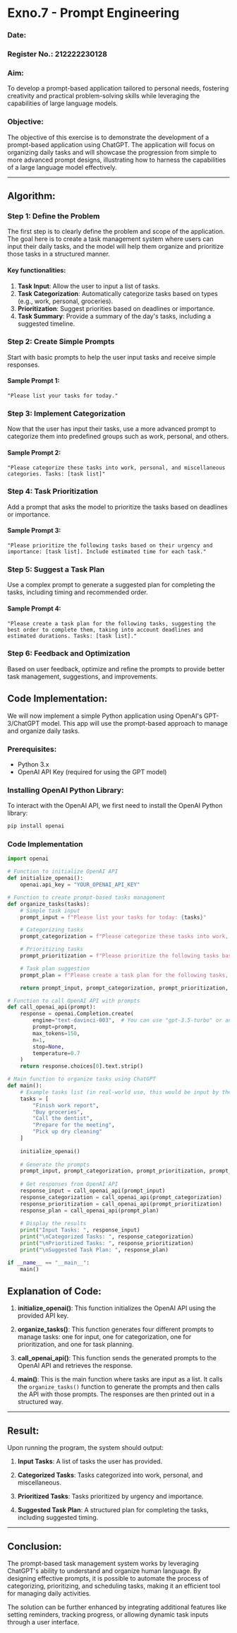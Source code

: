 # Exno.7 - Prompt Engineering

### Date:

### Register No.: 212222230128

### Aim:
To develop a prompt-based application tailored to personal needs, fostering creativity and practical problem-solving skills while leveraging the capabilities of large language models.

### Objective:
The objective of this exercise is to demonstrate the development of a prompt-based application using ChatGPT. The application will focus on organizing daily tasks and will showcase the progression from simple to more advanced prompt designs, illustrating how to harness the capabilities of a large language model effectively.

---

## Algorithm: 

### Step 1: Define the Problem
The first step is to clearly define the problem and scope of the application. The goal here is to create a task management system where users can input their daily tasks, and the model will help them organize and prioritize those tasks in a structured manner.

#### Key functionalities:
1. **Task Input**: Allow the user to input a list of tasks.
2. **Task Categorization**: Automatically categorize tasks based on types (e.g., work, personal, groceries).
3. **Prioritization**: Suggest priorities based on deadlines or importance.
4. **Task Summary**: Provide a summary of the day's tasks, including a suggested timeline.

### Step 2: Create Simple Prompts
Start with basic prompts to help the user input tasks and receive simple responses.

#### Sample Prompt 1:
```plaintext
"Please list your tasks for today."
```

### Step 3: Implement Categorization
Now that the user has input their tasks, use a more advanced prompt to categorize them into predefined groups such as work, personal, and others.

#### Sample Prompt 2:
```plaintext
"Please categorize these tasks into work, personal, and miscellaneous categories. Tasks: [task list]"
```

### Step 4: Task Prioritization
Add a prompt that asks the model to prioritize the tasks based on deadlines or importance.

#### Sample Prompt 3:
```plaintext
"Please prioritize the following tasks based on their urgency and importance: [task list]. Include estimated time for each task."
```

### Step 5: Suggest a Task Plan
Use a complex prompt to generate a suggested plan for completing the tasks, including timing and recommended order.

#### Sample Prompt 4:
```plaintext
"Please create a task plan for the following tasks, suggesting the best order to complete them, taking into account deadlines and estimated durations. Tasks: [task list]."
```

### Step 6: Feedback and Optimization
Based on user feedback, optimize and refine the prompts to provide better task management, suggestions, and improvements.


## Code Implementation:
We will now implement a simple Python application using OpenAI's GPT-3/ChatGPT model. This app will use the prompt-based approach to manage and organize daily tasks.

### Prerequisites:
- Python 3.x
- OpenAI API Key (required for using the GPT model)

### Installing OpenAI Python Library:
To interact with the OpenAI API, we first need to install the OpenAI Python library:

```bash
pip install openai
```

### Code Implementation

```python
import openai

# Function to initialize OpenAI API
def initialize_openai():
    openai.api_key = "YOUR_OPENAI_API_KEY"

# Function to create prompt-based tasks management
def organize_tasks(tasks):
    # Simple task input
    prompt_input = f"Please list your tasks for today: {tasks}"

    # Categorizing tasks
    prompt_categorization = f"Please categorize these tasks into work, personal, and miscellaneous categories: {tasks}"

    # Prioritizing tasks
    prompt_prioritization = f"Please prioritize the following tasks based on their urgency and importance: {tasks}. Include estimated time for each task."

    # Task plan suggestion
    prompt_plan = f"Please create a task plan for the following tasks, suggesting the best order to complete them, taking into account deadlines and estimated durations: {tasks}"

    return prompt_input, prompt_categorization, prompt_prioritization, prompt_plan

# Function to call OpenAI API with prompts
def call_openai_api(prompt):
    response = openai.Completion.create(
        engine="text-davinci-003",  # You can use "gpt-3.5-turbo" or another model
        prompt=prompt,
        max_tokens=150,
        n=1,
        stop=None,
        temperature=0.7
    )
    return response.choices[0].text.strip()

# Main function to organize tasks using ChatGPT
def main():
    # Example tasks list (in real-world use, this would be input by the user)
    tasks = [
        "Finish work report",
        "Buy groceries",
        "Call the dentist",
        "Prepare for the meeting",
        "Pick up dry cleaning"
    ]
    
    initialize_openai()
    
    # Generate the prompts
    prompt_input, prompt_categorization, prompt_prioritization, prompt_plan = organize_tasks(tasks)
    
    # Get responses from OpenAI API
    response_input = call_openai_api(prompt_input)
    response_categorization = call_openai_api(prompt_categorization)
    response_prioritization = call_openai_api(prompt_prioritization)
    response_plan = call_openai_api(prompt_plan)
    
    # Display the results
    print("Input Tasks: ", response_input)
    print("\nCategorized Tasks: ", response_categorization)
    print("\nPrioritized Tasks: ", response_prioritization)
    print("\nSuggested Task Plan: ", response_plan)

if __name__ == "__main__":
    main()
```

## Explanation of Code:

1. **initialize_openai()**: This function initializes the OpenAI API using the provided API key.
   
2. **organize_tasks()**: This function generates four different prompts to manage tasks: one for input, one for categorization, one for prioritization, and one for task planning.
   
3. **call_openai_api()**: This function sends the generated prompts to the OpenAI API and retrieves the response.
   
4. **main()**: This is the main function where tasks are input as a list. It calls the `organize_tasks()` function to generate the prompts and then calls the API with those prompts. The responses are then printed out in a structured way.

---

## Result:

Upon running the program, the system should output:

1. **Input Tasks**: A list of tasks the user has provided.
   
2. **Categorized Tasks**: Tasks categorized into work, personal, and miscellaneous.
   
3. **Prioritized Tasks**: Tasks prioritized by urgency and importance.
   
4. **Suggested Task Plan**: A structured plan for completing the tasks, including suggested timing.

---

## Conclusion:

The prompt-based task management system works by leveraging ChatGPT's ability to understand and organize human language. By designing effective prompts, it is possible to automate the process of categorizing, prioritizing, and scheduling tasks, making it an efficient tool for managing daily activities.

The solution can be further enhanced by integrating additional features like setting reminders, tracking progress, or allowing dynamic task inputs through a user interface.
